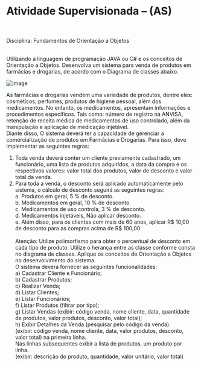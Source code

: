 

<h1>Atividade Supervisionada – (AS)</h1><br/><br/>
Disciplina: Fundamentos de Orientação a Objetos<br/><br/>
  
Utilizando a linguagem de programação JAVA ou C# e os conceitos de Orientação a Objetos. Desenvolva um
sistema para venda de produtos em farmácias e drogarias, de acordo com o Diagrama de classes abaixo.<br/>

![image](https://github.com/murilofsm/AS_JAVA_v1/assets/96501309/e4caf209-008c-4c51-a4e0-be5857bfb09a)<br/>

As farmácias e drogarias vendem uma variedade de produtos, dentre eles: cosméticos, perfumes, produtos de higiene pessoal,
além dos medicamentos. No entanto, os medicamentos, apresentam informações e procedimentos específicos. Tais como: número
de registro na ANVISA, retenção de receita médica de medicamentos de uso controlado, além da manipulação e aplicação de
medicação injetável.<br/>
Diante disso, O sistema deverá ter a capacidade de gerenciar a comercialização de produtos em Farmácias e Drogarias. Para isso,
deve implementar as seguintes regras:<br/>
1. Toda venda deverá conter um cliente previamente cadastrado, um funcionário, uma lista de produtos adquiridos, a data
da compra e os respectivos valores: valor total dos produtos, valor de desconto e valor total da venda.<br/>
2. Para toda a venda, o desconto será aplicado automaticamente pelo sistema, o cálculo de desconto seguirá as seguintes
regras:<br/>
a. Produtos em geral, 5 % de desconto.<br/>
b. Medicamentos em geral, 10 % de desconto.<br/>
c. Medicamentos de uso controla, 3 % de desconto.<br/>
d. Medicamentos injetáveis, Não aplicar desconto.<br/>
e. Além disso, para os clientes com mais de 60 anos, aplicar R$ 10,00 de desconto para as compras acima de
R$ 100,00<br/><br/>
Atenção: Utilize polimorfismo para obter o percentual de desconto em cada tipo de produto. Utilize o herança entre as classe
conforme consta no diagrama de classes. Aplique os conceitos de Orientação a Objetos no desenvolvimento do sistema.<br/>
O sistema deverá fornecer as seguintes funcionalidades:<br/>
a) Cadastrar Cliente e Funcionário;<br/>
b) Cadastrar Produtos;<br/>
c) Realizar Venda;<br/>
d) Listar Clientes;<br/>
e) Listar Funcionários;<br/>
f) Listar Produtos (filtrar por tipo);<br/>
g) Listar Vendas (exibir: código venda, nome cliente, data, quantidade de produtos, valor produtos, desconto, valor total);<br/>
h) Exibir Detalhes da Venda (pesquisar pelo código da venda).<br/>
(exibir: código venda, nome cliente, data, valor produtos, desconto, valor total) na primeira linha.<br/>
Nas linhas subsequentes exibir a lista de produtos, um produto por linha.<br/>
(exibir: descrição do produto, quantidade, valor unitário, valor total)<br/>

